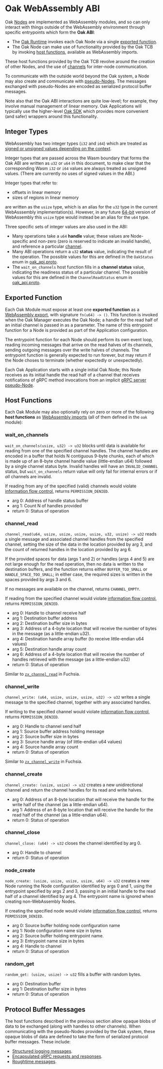 # Oak WebAssembly ABI

Oak [Nodes](concepts.md#oak-node) are implemented as WebAssembly modules, and so
can only interact with things outside of the WebAssembly environment through
specific entrypoints which form the **Oak ABI**:

- The [Oak Runtime](concepts.md#oak-runtime) invokes each Oak Node via a single
  [exported function](#exported-function).
- The Oak Node can make use of functionality provided by the Oak TCB by invoking
  [host functions](#host-functions), available as WebAssembly imports.

These host functions provided by the Oak TCB revolve around the creation of
other Nodes, and the use of [channels](concepts.md#channels) for inter-node
communication.

To communicate with the outside world beyond the Oak system, a Node may also
create and communicate with [pseudo-Nodes](concepts.md#pseudo-nodes). The
messages exchanged with pseudo-Nodes are encoded as serialized protocol buffer
messages.

Note also that the Oak ABI interactions are quite low-level; for example, they
involve manual management of linear memory. Oak Applications will typically use
the higher-level [Oak SDK](sdk.md) which provides more convenient (and safer)
wrappers around this functionality.

## Integer Types

WebAssembly has two integer types (`i32` and `i64`) which are treated as
[signed or unsigned values depending on the context](https://webassembly.github.io/spec/core/syntax/types.html#value-types).

Integer types that are passed across the Wasm boundary that forms the Oak ABI
are written as `u32` or `u64` in this document, to make clear that the
corresponding Wasm `i32` or `i64` values are always treated as unsigned values.
(There are currently no uses of signed values in the ABI.)

Integer types that refer to:

- offsets in linear memory
- sizes of regions in linear memory

are written as the `usize` type, which is an alias for the `u32` type in the
current WebAsssembly implementation(s). However, in any future
[64-bit](https://github.com/WebAssembly/design/blob/master/FutureFeatures.md#linear-memory-bigger-than-4-gib)
version of WebAssembly this `usize` type would instead be an alias for the `u64`
type.

Three specific sets of integer values are also used in the ABI:

- Many operations take a `u64` **handle** value; these values are Node-specific
  and non-zero (zero is reserved to indicate an invalid handle), and reference a
  particular [channel](concepts.md#channels).
- Many ABI operations return a `u32` **status** value, indicating the result of
  the operation. The possible values for this are defined in the `OakStatus`
  enum in [oak_api.proto](/oak/proto/oak_api.proto).
- The `wait_on_channels` host function fills in a **channel status** value,
  indicating the readiness status of a particular channel. The possible values
  for this are defined in the `ChannelReadStatus` enum in
  [oak_api.proto](/oak/proto/oak_api.proto).

## Exported Function

Each Oak Module must expose at least one **exported function** as a
[WebAssembly export](https://webassembly.github.io/spec/core/syntax/modules.html#exports),
with signature `fn(u64) -> ()`. This function is invoked when the Oak Manager
executes the Oak Node; a handle for the read half of an initial channel is
passed in as a parameter. The name of this entrypoint function for a Node is
provided as part of the Application configuration.

The entrypoint function for each Node should perform its own event loop, reading
incoming messages that arrive on the read halves of its channels, sending
outgoing messages over the write halves of channels. The entrypoint function is
generally expected to run forever, but may return if the Node choses to
terminate (whether expectedly or unexpectedly).

Each Oak Application starts with a single initial Oak Node; this Node receives
as its initial handle the read half of a channel that receives notifications of
gRPC method invocations from an implicit
[gRPC server pseudo-Node](concepts.md#pseudo-nodes).

## Host Functions

Each Oak Module may also optionally rely on zero or more of the following **host
functions** as
[WebAssembly imports](https://webassembly.github.io/spec/core/syntax/modules.html#imports)
(all of them defined in the `oak` module):

### wait_on_channels

`wait_on_channels(usize, u32) -> u32` blocks until data is available for reading
from one of the specified channel handles. The channel handles are encoded in a
buffer that holds N contiguous 9-byte chunks, each of which is made up of an
8-byte channel handle value (little-endian u64) followed by a single channel
status byte. Invalid handles will have an `INVALID_CHANNEL` status, but
`wait_on_channels` return value will only fail for internal errors or if _all_
channels are invalid.

If reading from any of the specified (valid) channels would violate
[information flow control](/docs/concepts.md#labels), returns
`PERMISSION_DENIED`.

- arg 0: Address of handle status buffer
- arg 1: Count N of handles provided
- return 0: Status of operation

### channel_read

`channel_read(u64, usize, usize, usize, usize, u32, usize) -> u32` reads a
single message and associated channel handles from the specified channel,
setting the size of the data in the location provided by arg 3, and the count of
returned handles in the location provided by arg 6.

If the provided spaces for data (args 1 and 2) or handles (args 4 and 5) are not
large enough for the read operation, then no data is written to the destination
buffers, and the function returns either `BUFFER_TOO_SMALL` or
`HANDLE_SPACE_TOO_SMALL`; in either case, the required sizes is written in the
spaces provided by args 3 and 6.

If no messages are available on the channel, returns `CHANNEL_EMPTY`.

If reading from the specified channel would violate
[information flow control](/docs/concepts.md#labels), returns
`PERMISSION_DENIED`.

- arg 0: Handle to channel receive half
- arg 1: Destination buffer address
- arg 2: Destination buffer size in bytes
- arg 3: Address of a 4-byte location that will receive the number of bytes in
  the message (as a little-endian u32).
- arg 4: Destination handle array buffer (to receive little-endian u64 values)
- arg 5: Destination handle array count
- arg 6: Address of a 4-byte location that will receive the number of handles
  retrieved with the message (as a little-endian u32)
- return 0: Status of operation

Similar to
[`zx_channel_read`](https://fuchsia.dev/fuchsia-src/zircon/syscalls/channel_read)
in Fuchsia.

### channel_write

`channel_write: (u64, usize, usize, usize, u32) -> u32` writes a single message
to the specified channel, together with any associated handles.

If writing to the specified channel would violate
[information flow control](/docs/concepts.md#labels), returns
`PERMISSION_DENIED`.

- arg 0: Handle to channel send half
- arg 1: Source buffer address holding message
- arg 2: Source buffer size in bytes
- arg 3: Source handle array (of little-endian u64 values)
- arg 4: Source handle array count
- return 0: Status of operation

Similar to
[`zx_channel_write`](https://fuchsia.dev/fuchsia-src/zircon/syscalls/channel_write)
in Fuchsia.

### channel_create

`channel_create: (usize, usize) -> u32` creates a new unidirectional channel and
return the channel handles for its read and write halves.

- arg 0: Address of an 8-byte location that will receive the handle for the
  write half of the channel (as a little-endian u64).
- arg 1: Address of an 8-byte location that will receive the handle for the read
  half of the channel (as a little-endian u64).
- return 0: Status of operation

### channel_close

`channel_close: (u64) -> u32` closes the channel identified by arg 0.

- arg 0: Handle to channel
- return 0: Status of operation

### node_create

`node_create: (usize, usize, usize, usize, u64) -> u32` creates a new Node
running the Node configuration identified by args 0 and 1, using the entrypoint
specified by args 2 and 3, passing in an initial handle to the read half of a
channel identified by arg 4. The entrypoint name is ignored when creating
non-WebAssembly Nodes.

If creating the specified node would violate
[information flow control](/docs/concepts.md#labels), returns
`PERMISSION_DENIED`.

- arg 0: Source buffer holding node configuration name
- arg 1: Node configuration name size in bytes
- arg 2: Source buffer holding entrypoint name.
- arg 3: Entrypoint name size in bytes
- arg 4: Handle to channel
- return 0: Status of operation

### random_get

`random_get: (usize, usize) -> u32` fills a buffer with random bytes.

- arg 0: Destination buffer
- arg 1: Destination buffer size in bytes
- return 0: Status of operation

## Protocol Buffer Messages

The host functions described in the previous section allow opaque blobs of data
to be exchanged (along with handles to other channels). When communicating with
the pseudo-Nodes provided by the Oak system, these opaque blobs of data are
defined to take the form of serialized protocol buffer messages. These include:

- [Structured logging messages](../oak/proto/log.proto).
- [Encapsulated gRPC requests and responses](../oak/proto/grpc_encap.proto).
- [Roughtime messages](../oak/proto/roughtime_service.proto).
